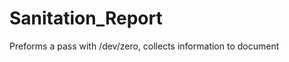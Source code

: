Sanitation_Report
=================

Preforms a pass with /dev/zero, collects information to document
